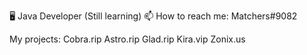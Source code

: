 

🖥️ Java Developer (Still learning)
:mailbox: How to reach me: Matchers#9082


My projects: 
Cobra.rip
Astro.rip
Glad.rip
Kira.vip
Zonix.us

